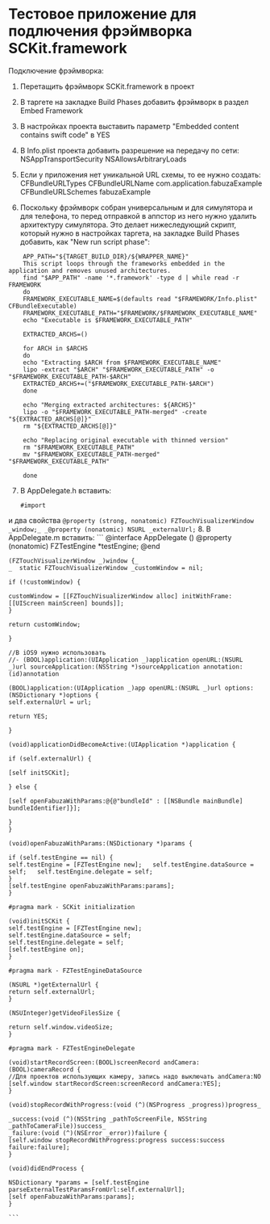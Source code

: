 # Тестовое приложение для подлючения фрэймворка SCKit.framework
Подключение фрэймворка:

1. Перетащить фрэймворк SCKit.framework в проект

2. В таргете на закладке Build Phases добавить фрэймворк в раздел Embed Framework

3. В настройках проекта выставить параметр "Embedded content contains swift code" в YES

4. В Info.plist проекта добавить разрешение на передачу по сети: 
   NSAppTransportSecurity 
   NSAllowsArbitraryLoads

5. Если у приложения нет уникальной URL схемы, то ее нужно создать:
   CFBundleURLTypes
   CFBundleURLName
   com.application.fabuzaExample
   CFBundleURLSchemes
   fabuzaExample

6. Поскольку фрэймворк собран универсальным и для симулятора и для телефона, то перед отправкой в аппстор из него нужно удалить архитектуру симулятора. Это делает нижеследующий скрипт, который нужно в настройках таргета, на закладке Build Phases добавить, как "New run script phase":
~~~~
    APP_PATH="${TARGET_BUILD_DIR}/${WRAPPER_NAME}"
    This script loops through the frameworks embedded in the application and removes unused architectures.
    find "$APP_PATH" -name '*.framework' -type d | while read -r FRAMEWORK
    do
    FRAMEWORK_EXECUTABLE_NAME=$(defaults read "$FRAMEWORK/Info.plist" CFBundleExecutable)
    FRAMEWORK_EXECUTABLE_PATH="$FRAMEWORK/$FRAMEWORK_EXECUTABLE_NAME"
    echo "Executable is $FRAMEWORK_EXECUTABLE_PATH"

    EXTRACTED_ARCHS=()

    for ARCH in $ARCHS
    do
    echo "Extracting $ARCH from $FRAMEWORK_EXECUTABLE_NAME"
    lipo -extract "$ARCH" "$FRAMEWORK_EXECUTABLE_PATH" -o "$FRAMEWORK_EXECUTABLE_PATH-$ARCH"
    EXTRACTED_ARCHS+=("$FRAMEWORK_EXECUTABLE_PATH-$ARCH")
    done

    echo "Merging extracted architectures: ${ARCHS}"
    lipo -o "$FRAMEWORK_EXECUTABLE_PATH-merged" -create "${EXTRACTED_ARCHS[@]}"
    rm "${EXTRACTED_ARCHS[@]}"

    echo "Replacing original executable with thinned version"
    rm "$FRAMEWORK_EXECUTABLE_PATH"
    mv "$FRAMEWORK_EXECUTABLE_PATH-merged" "$FRAMEWORK_EXECUTABLE_PATH"

    done
~~~~
7. В AppDelegate.h вставить:
    ```
    #import 
    ```
и два свойства
    ```
    @property (strong, nonatomic) FZTouchVisualizerWindow _window;_
    _@property (nonatomic) NSURL _externalUrl;
    ```
8. В AppDelegate.m вставить:
    ```
    @interface AppDelegate () 
    @property (nonatomic) FZTestEngine *testEngine;
    @end

    (FZTouchVisualizerWindow _)window {_
    _  static FZTouchVisualizerWindow _customWindow = nil;

    if (!customWindow) {

    customWindow = [[FZTouchVisualizerWindow alloc] initWithFrame:[[UIScreen mainScreen] bounds]];
    }
    
    return customWindow;

    }

    //В iOS9 нужно использовать
    //- (BOOL)application:(UIApplication _)application openURL:(NSURL _)url sourceApplication:(NSString *)sourceApplication annotation:(id)annotation

    (BOOL)application:(UIApplication _)app openURL:(NSURL _)url options:(NSDictionary *)options {
    self.externalUrl = url;

    return YES;

    }

    (void)applicationDidBecomeActive:(UIApplication *)application {

    if (self.externalUrl) {

    [self initSCKit]; 

    } else {

    [self openFabuzaWithParams:@{@"bundleId" : [[NSBundle mainBundle] bundleIdentifier]}]; 

    }
    }

    (void)openFabuzaWithParams:(NSDictionary *)params {

    if (self.testEngine == nil) {
    self.testEngine = [FZTestEngine new];   self.testEngine.dataSource = self;   self.testEngine.delegate = self; 
    }
    [self.testEngine openFabuzaWithParams:params];
    }

    #pragma mark - SCKit initialization

    (void)initSCKit {
    self.testEngine = [FZTestEngine new];
    self.testEngine.dataSource = self;
    self.testEngine.delegate = self;
    [self.testEngine on];
    }

    #pragma mark - FZTestEngineDataSource

    (NSURL *)getExternalUrl {
    return self.externalUrl;
    }

    (NSUInteger)getVideoFilesSize {

    return self.window.videoSize;
    }

    #pragma mark - FZTestEngineDelegate

    (void)startRecordScreen:(BOOL)screenRecord andCamera:(BOOL)cameraRecord {
    //Для проектов использующих камеру, запись надо выключать andCamera:NO
    [self.window startRecordScreen:screenRecord andCamera:YES];
    }

    (void)stopRecordWithProgress:(void (^)(NSProgress _progress))progress_

    _success:(void (^)(NSString _pathToScreenFile, NSString _pathToCameraFile))success_
    _failure:(void (^)(NSError _error))failure {
    [self.window stopRecordWithProgress:progress success:success failure:failure];
    }

    (void)didEndProcess {

    NSDictionary *params = [self.testEngine parseExternalTestParamsFromUrl:self.externalUrl];
    [self openFabuzaWithParams:params];
    }
    
    ```